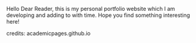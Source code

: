 Hello Dear Reader, this is my personal portfolio website which I am developing and adding to with time. Hope you find something interesting here!

credits: academicpages.github.io